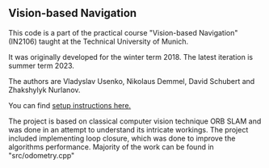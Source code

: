 ## Vision-based Navigation

This code is a part of the practical course "Vision-based Navigation" (IN2106) taught at the Technical University of Munich.

It was originally developed for the winter term 2018. The latest iteration is summer term 2023.

The authors are Vladyslav Usenko, Nikolaus Demmel, David Schubert and Zhakshylyk Nurlanov.

You can find [setup instructions here.](wiki/Setup.md)

The project is based on classical computer vision technique ORB SLAM and was done in an attempt to understand its intricate workings. The project included implementing loop closure, which was done to improve the algorithms performance. Majority of the work can be found in "src/odometry.cpp"
